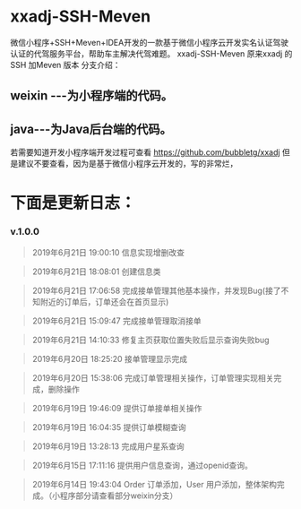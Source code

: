 # xxadj-SSH-Meven
微信小程序+SSH+Meven+IDEA开发的一款基于微信小程序云开发实名认证驾驶认证的代驾服务平台，帮助车主解决代驾难题。
xxadj-SSH-Meven 原来xxadj 的SSH 加Meven 版本
分支介绍： 
## weixin ---为小程序端的代码。

## java---为Java后台端的代码。

若需要知道开发小程序端开发过程可查看 https://github.com/bubbletg/xxadj 但是建议不要查看，因为是基于微信小程序云开发的，写的非常烂，


# 下面是更新日志：
### v.1.0.0 

> 2019年6月21日 19:00:10 信息实现增删改查

> 2019年6月21日 18:08:01 创建信息类

> 2019年6月21日 17:06:58 完成接单管理其他基本操作，并发现Bug(接了不知附近的订单后，订单还会在首页显示)

> 2019年6月21日 15:09:47 完成接单管理取消接单

> 2019年6月21日 14:10:33 修复主页获取位置失败后显示查询失败bug

> 2019年6月20日 18:25:20 接单管理显示完成

> 2019年6月20日 15:38:06 完成订单管理相关操作，订单管理实现相关完成，删除操作

> 2019年6月19日 19:46:09 提供订单接单相关操作

> 2019年6月19日 16:04:35 提供订单模糊查询

> 2019年6月19日 13:28:13 完成用户星系查询

> 2019年6月15日 17:11:16 提供用户信息查询，通过openid查询。 

> 2019年6月14日 19:43:04 Order 订单添加，User 用户添加，整体架构完成。（小程序部分请查看部分weixin分支）